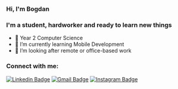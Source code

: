 ### Hi, I'm Bogdan

### I'm a student, hardworker and ready to learn new things

- 🔭 Year 2 Computer Science
- 🌱 I’m currently learning Mobile Development 
- 👯 I’m looking after remote or office-based work

### Connect with me:

[![Linkedin Badge](https://img.shields.io/badge/bogdan-deaconu-blue?style=flat-square&logo=Linkedin&logoColor=white&link=https://www.linkedin.com/in/bogdan-deaconu-bb960620a/)](https://www.linkedin.com/in/bogdan-deaconu-212123250/) 
[![Gmail Badge](https://img.shields.io/badge/-bogdan.deaconu26@gmail.com-c14438?style=flat-square&logo=Gmail&logoColor=white&link=mailto:bogda.deaconu26@gmail.com)](mailto:bogdan.deaconu26@gmail.com)
[![Instagram Badge](https://img.shields.io/badge/deaconu_bogdan-cd486b?style=flat-square&logo=Instagram&logoColor=white&link=https://www.instagram.com/deaconu_bogdan/)](https://www.instagram.com/deaconu_bogdan/)


